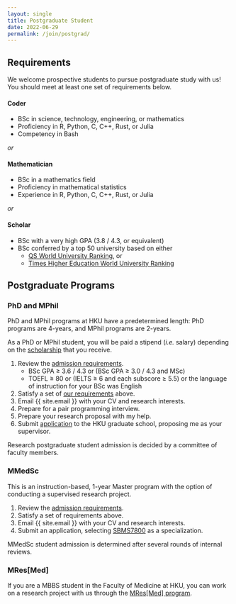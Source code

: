```yaml
---
layout: single
title: Postgraduate Student
date: 2022-06-29
permalink: /join/postgrad/
---
```


## Requirements

We welcome prospective students to pursue postgraduate study with us!
You should meet at least one set of requirements below.

#### Coder
- BSc in science, technology, engineering, or mathematics
- Proficiency in R, Python, C, C++, Rust, or Julia
- Competency in Bash

*or*

#### Mathematician
- BSc in a mathematics field
- Proficiency in mathematical statistics
- Experience in R, Python, C, C++, Rust, or Julia

*or*

#### Scholar
- BSc with a very high GPA (3.8 / 4.3, or equivalent)
- BSc conferred by a top 50 university based on either
    - [QS World University Ranking][qs-ranking], or
    - [Times Higher Education World University Ranking][the-ranking]

[qs-ranking]: https://www.topuniversities.com/qs-world-university-rankings
[the-ranking]: https://www.timeshighereducation.com/world-university-rankings


## Postgraduate Programs

### PhD and MPhil

PhD and MPhil programs at HKU have a predetermined length:
PhD programs are 4-years, and MPhil programs are 2-years.

As a PhD or MPhil student, you will be paid a stipend (*i.e.* salary)
depending on the [scholarship][scholarship] that you receive.

1. Review the [admission requirements][rpg-req].
   - BSc GPA ≥ 3.6 / 4.3 or (BSc GPA ≥ 3.0 / 4.3 and MSc)
   - TOEFL ≥ 80 or (IELTS ≥ 6 and each subscore ≥ 5.5)
     or the language of instruction for your BSc was English 
2. Satisfy a set of [our requirements](#requirements) above.
3. Email {{ site.email }} with your CV and research interests.
4. Prepare for a pair programming interview.
5. Prepare your research proposal with my help.
6. Submit [application][rpg-app] to the HKU graduate school,
   proposing me as your supervisor.

Research postgraduate student admission is decided by a committee of faculty members.

### MMedSc

This is an instruction-based, 1-year Master program with the option of
conducting a supervised research project.

1. Review the [admission requirements][mmedsc-req].
2. Satisfy a set of requirements above.
3. Email {{ site.email }} with your CV and research interests.
4. Submit an application, selecting [SBMS7800][sbms7800] as a
   specialization.

MMedSc student admission is determined after several rounds of internal reviews.

### MRes[Med]

If you are a MBBS student in the Faculty of Medicine at HKU, you can work on
a research project with us through the [MRes[Med] program][mresmed].

[rpg-req]: https://gradsch.hku.hk/gradsch/rola/online-application-for-mphil-phd-admission
[rpg-app]: https://gradsch.hku.hk/gradsch/rola/online-application-for-mphil-phd-admission
[mmedsc-req]: https://admissions.hku.hk/tpg/programme/master-medical-sciences
[scholarship]: https://gradsch.hku.hk/gradsch/prospective-students/scholarship-funding-and-fees
[sbms7800]: https://www.med.hku.hk/images/document/03edu/taught/mmedsc/curriculum/sm_schbio.html
[mresmed]: https://www.med.hku.hk/en/teaching-and-learning/postgraduate/tpg/mresmed

